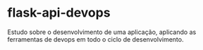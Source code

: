 # flask-api-devops
Estudo sobre o desenvolvimento de uma aplicação, aplicando as ferramentas de devops em todo o ciclo de desenvolvimento.
